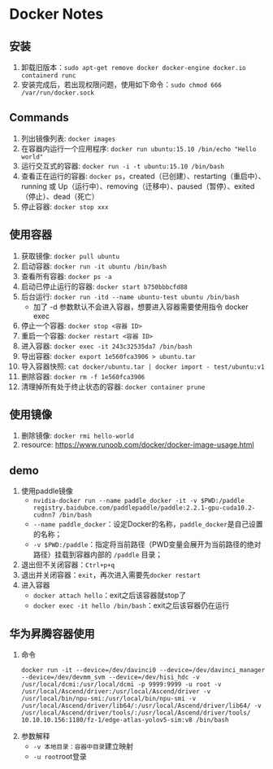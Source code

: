 # Docker Notes

## 安装

1. 卸载旧版本：`sudo apt-get remove docker docker-engine docker.io containerd runc`
2. 安装完成后，若出现权限问题，使用如下命令：`sudo chmod 666 /var/run/docker.sock`

## Commands

1. 列出镜像列表: `docker images`
2. 在容器内运行一个应用程序: `docker run ubuntu:15.10 /bin/echo "Hello world"`
3. 运行交互式的容器: `docker run -i -t ubuntu:15.10 /bin/bash`
4. 查看正在运行的容器: `docker ps`，created（已创建）、restarting（重启中）、running 或 Up（运行中）、removing（迁移中）、paused（暂停）、exited（停止）、dead（死亡）
5. 停止容器: `docker stop xxx`

## 使用容器

1. 获取镜像: `docker pull ubuntu`
2. 启动容器: `docker run -it ubuntu /bin/bash`
3. 查看所有容器: `docker ps -a`
4. 启动已停止运行的容器: `docker start b750bbbcfd88 `
5. 后台运行: `docker run -itd --name ubuntu-test ubuntu /bin/bash`
    - 加了 -d 参数默认不会进入容器，想要进入容器需要使用指令 docker exec
6. 停止一个容器: `docker stop <容器 ID>`
7. 重启一个容器: `docker restart <容器 ID>`
8. 进入容器: `docker exec -it 243c32535da7 /bin/bash`
9. 导出容器: `docker export 1e560fca3906 > ubuntu.tar`
10. 导入容器快照: `cat docker/ubuntu.tar | docker import - test/ubuntu:v1`
11. 删除容器: `docker rm -f 1e560fca3906`
12. 清理掉所有处于终止状态的容器: `docker container prune`

## 使用镜像

1. 删除镜像: `docker rmi hello-world`
2. resource: https://www.runoob.com/docker/docker-image-usage.html

## demo

1. 使用paddle镜像
    - `nvidia-docker run --name paddle_docker -it -v $PWD:/paddle registry.baidubce.com/paddlepaddle/paddle:2.2.1-gpu-cuda10.2-cudnn7 /bin/bash`
    - `--name paddle_docker`：设定Docker的名称，`paddle_docker`是自己设置的名称；
    - `-v $PWD:/paddle`：指定将当前路径（PWD变量会展开为当前路径的绝对路径）挂载到容器内部的 `/paddle` 目录；
2. 退出但不关闭容器：`Ctrl+p+q`
3. 退出并关闭容器：`exit`，再次进入需要先`docker restart`
4. 进入容器
    - `docker attach hello`：exit之后该容器就stop了
    - `docker exec -it hello /bin/bash`：exit之后该容器仍在运行

## 华为昇腾容器使用

1. 命令
    ```
    docker run -it --device=/dev/davinci0 --device=/dev/davinci_manager --device=/dev/devmm_svm --device=/dev/hisi_hdc -v /usr/local/dcmi:/usr/local/dcmi -p 9999:9999 -u root -v /usr/local/Ascend/driver:/usr/local/Ascend/driver -v /usr/local/bin/npu-smi:/usr/local/bin/npu-smi -v /usr/local/Ascend/driver/lib64/:/usr/local/Ascend/driver/lib64/ -v /usr/local/Ascend/driver/tools/:/usr/local/Ascend/driver/tools/ 10.10.10.156:1180/fz-1/edge-atlas-yolov5-sim:v8 /bin/bash
    ```
2. 参数解释
    - `-v 本地目录：容器中目录`建立映射
    - `-u root`root登录
